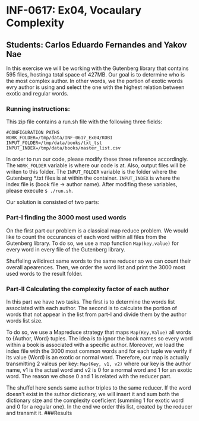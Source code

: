 # INF-0617: Ex04, Vocaulary Complexity
## Students: Carlos Eduardo Fernandes and Yakov Nae 

In this exercise we will be working with the Gutenberg library that contains 595 files, hostinga total space of 427MB. Our goal is to determine who is the most complex author. In other words, we the portion of exotic words evry author is using and select the one with the highest relation between exotic and regular words.

### Running instructions:
This zip file contains a run.sh file with the following three fields:

	#CONFIGURATION PATHS
	WORK_FOLDER=/tmp/data/INF-0617_Ex04/KOBI
	INPUT_FOLDER=/tmp/data/books/txt_tst
	INPUT_INDEX=/tmp/data/books/master_list.csv
	
In order to run our code, please modify these three reference accordingly. The `WORK_FOLDER` variable is where our code is at. Also, output files will be writen to this folder. The `INPUT_FOLDER` variable is the folder where the Gutenberg *.txt files is at within the container. `INPUT_INDEX` is where the index file is (book file -> author name). After modifing these variables, please execute `$ ./run.sh`.

Our solution is consisted of two parts:

### Part-I finding the 3000 most used words
On the first part our problem is a classical map reduce problem. We would like to count the occurances of each word within all files from the Gutenberg library. To do so, we use a map function `Map(key,value)` for every word in every file of the Gutenberg library.

Shuffeling willdirect same words to the same reducer so we can count their overall apearences. Then, we order the word list and print the 3000 most used words to the result folder.
 
### Part-II Calculating the complexity factor of each author
In this part we have two tasks. The first is to determine the words list associated with each author. The second is to calculate the portion of words that not appear in the list from part-I and divide them by the author words list size.

To do so, we use a Mapreduce strategy that maps `Map(Key,Value)` all words to {Author, Word} tuples. The idea is to ignor the book names so every word within a book is associated with a specific author. Moreover, we load the index file with the 3000 most common words and for each tuple we verify if its value (Word) is an exotic or normal word. Therefore, our map is actually transmitting 2 valeus per key: `Map(Key, v1, v2)` where our key is the author name, v1 is the actual word and v2 is 0 for a normal word and 1 for an exotic word. The reason we chose 0 and 1 is related with the reducer part.

The shuffel here sends same author triples to the same reducer. If the word doesn't exist in the suthor dictionary, we will insert it and sum both the dictionary size and the complexity coeficient (summing 1 for exotic word and 0 for a regular one). In the end we order this list, created by the reducer and transmit it. 
###Results